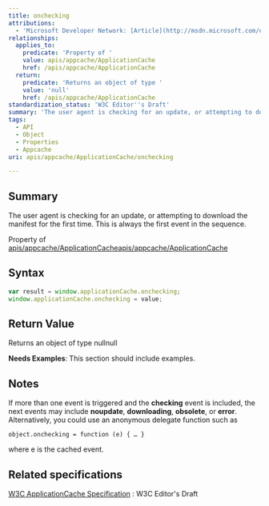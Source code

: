 ```yaml
---
title: onchecking
attributions:
  - 'Microsoft Developer Network: [Article](http://msdn.microsoft.com/en-us/library/ie/hh828809%28v=vs.85%29.aspx)'
relationships:
  applies_to:
    predicate: 'Property of '
    value: apis/appcache/ApplicationCache
    href: /apis/appcache/ApplicationCache
  return:
    predicate: 'Returns an object of type '
    value: 'null'
    href: /apis/appcache/ApplicationCache
standardization_status: 'W3C Editor''s Draft'
summary: 'The user agent is checking for an update, or attempting to download the manifest for the first time. This is always the first event in the sequence.'
tags:
  - API
  - Object
  - Properties
  - Appcache
uri: apis/appcache/ApplicationCache/onchecking

---
```

## <span>Summary</span>

The user agent is checking for an update, or attempting to download the manifest for the first time. This is always the first event in the sequence.

Property of [apis/appcache/ApplicationCache](/apis/appcache/ApplicationCache)[apis/appcache/ApplicationCache](/apis/appcache/ApplicationCache)

## <span>Syntax</span>

``` js
var result = window.applicationCache.onchecking;
window.applicationCache.onchecking = value;
```

## <span>Return Value</span>

Returns an object of type nullnull

**Needs Examples**: This section should include examples.

## <span>Notes</span>

If more than one event is triggered and the **checking** event is included, the next events may include **noupdate**, **downloading**, **obsolete**, or **error**. Alternatively, you could use an anonymous delegate function such as

    object.onchecking = function (e) { … }

where e is the cached event.

## <span>Related specifications</span>

[W3C ApplicationCache Specification](http://dev.w3.org/html5/spec/single-page.html#application-cache-api)
:   W3C Editor's Draft
